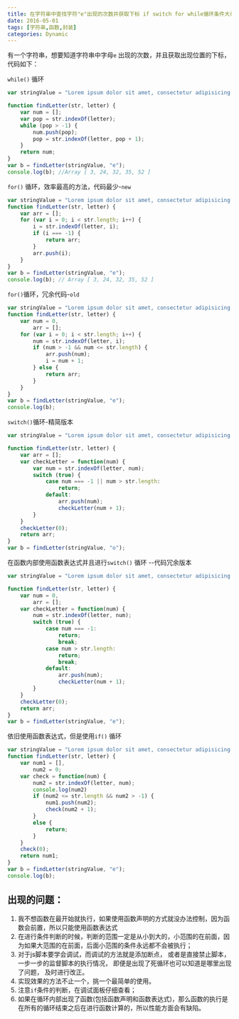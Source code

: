 ```yaml
---
title: 在字符串中查找字符"e"出现的次数并获取下标 if switch for while循环条件大杂烩
date: 2016-05-01
tags: [字符串,函数,封装]
categories: Dynamic
---
```


有一个字符串，想要知道字符串中字母`e` 出现的次数，并且获取出现位置的下标，代码如下：

`while()` 循环

```javascript
var stringValue = "Lorem ipsum dolor sit amet, consectetur adipisicing elit";

function findLetter(str, letter) {
	var num = [];
	var pop = str.indexOf(letter);
	while (pop > -1) {
		num.push(pop);
		pop = str.indexOf(letter, pop + 1);
	}
	return num;
}
var b = findLetter(stringValue, "e");
console.log(b);	//Array [ 3, 24, 32, 35, 52 ]
```

`for()` 循环，效率最高的方法，代码最少-`new`
```javascript
var stringValue = "Lorem ipsum dolor sit amet, consectetur adipisicing elit";
function findLetter(str, letter) {
	var arr = [];
	for (var i = 0; i < str.length; i++) {
		i = str.indexOf(letter, i);
		if (i === -1) {
			return arr;
		}
		arr.push(i);
	}
}
var b = findLetter(stringValue, "e");
console.log(b);	// Array [ 3, 24, 32, 35, 52 ]
```
`for()`循环，冗余代码-`old`

```javascript
var stringValue = "Lorem ipsum dolor sit amet, consectetur adipisicing elit";
function findLetter(str, letter) {
	var num = 0,
		arr = [];
	for (var i = 0; i < str.length; i++) {
		num = str.indexOf(letter, i);
		if (num > -1 && num <= str.length) {
			arr.push(num);
			i = num + 1;
		} else {
			return arr;
		}
	}
}
var b = findLetter(stringValue, "e");
console.log(b);
```

`switch()`循环-精简版本
```javascript
var stringValue = "Lorem ipsum dolor sit amet, consectetur adipisicing elit";

function findLetter(str, letter) {
	var arr = [];
	var checkLetter = function(num) {
		var num = str.indexOf(letter, num);
		switch (true) {
			case num === -1 || num > str.length:
				return;
			default:
				arr.push(num);
				checkLetter(num + 1);
		}
	}
	checkLetter(0);
	return arr;
}
var b = findLetter(stringValue, "o");
```

在函数内部使用函数表达式并且进行`switch()` 循环 --代码冗余版本

```javascript
var stringValue = "Lorem ipsum dolor sit amet, consectetur adipisicing elit";

function findLetter(str, letter) {
	var num = 0,
		arr = [];
	var checkLetter = function(num) {
		num = str.indexOf(letter, num);
		switch (true) {
			case num === -1:
				return;
				break;
			case num > str.length:
				return;
				break;
			default:
				arr.push(num);
				checkLetter(num + 1);
		}
	}
	checkLetter(0);
	return arr;
}
var b = findLetter(stringValue, "e");
```

依旧使用函数表达式，但是使用`if()` 循环

```javascript
var stringValue = "Lorem ipsum dolor sit amet, consectetur adipisicing elit";
function findLetter(str, letter) {
	var num1 = [],
		num2 = 0;
	var check = function(num) {
		num2 = str.indexOf(letter, num);
		console.log(num2)
		if (num2 <= str.length && num2 > -1) {
			num1.push(num2);
			check(num2 + 1);
		} 
		else {
			return;
		}	
	}
	check(0);
	return num1;
}
var b = findLetter(stringValue, "e");
console.log(b);
```

## 出现的问题：

1. 我不想函数在最开始就执行，如果使用函数声明的方式就没办法控制，因为函数会前置，所以只能使用函数表达式
2. 在进行条件判断的时候，判断的范围一定是从小到大的，小范围的在前面，因为如果大范围的在前面，后面小范围的条件永远都不会被执行；
3. 对于js脚本要学会调试，而调试的方法就是添加断点， 或者是直接禁止脚本， 一步一步的监督脚本的执行情况， 即便是出现了死循环也可以知道是哪里出现了问题， 及时进行改正。
4. 实现效果的方法不止一个，挑一个最简单的使用。
5. 注意`if`条件的判断，在调试面板仔细查看；
6. 如果在循环内部出现了函数(包括函数声明和函数表达式)，那么函数的执行是在所有的循环结束之后在进行函数计算的，所以性能方面会有缺陷。